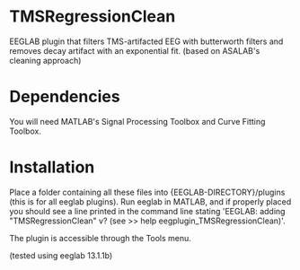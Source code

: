 TMSRegressionClean
==================
EEGLAB plugin that filters TMS-artifacted EEG with butterworth filters and removes decay artifact with an exponential fit. (based on ASALAB's cleaning approach)

Dependencies
============
You will need MATLAB's Signal Processing Toolbox and Curve Fitting Toolbox.

Installation
============
Place a folder containing all these files into {EEGLAB-DIRECTORY}/plugins (this is for all eeglab plugins). Run eeglab in MATLAB, and if properly placed you should see a line printed in the command line stating 'EEGLAB: adding "TMSRegressionClean" v? (see >> help eegplugin_TMSRegressionClean)'.

The plugin is accessible through the Tools menu.


(tested using eeglab 13.1.1b)
